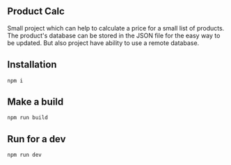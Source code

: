 ## Product Calc

Small project which can help to calculate a price for a small list of products. The product's database can be stored in the JSON file for the easy way to be updated. But also project have ability to use a remote database.

## Installation

`npm i`

## Make a build

`npm run build`

## Run for a dev

`npm run dev`